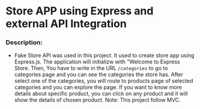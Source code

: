 # Store APP using Express and external API Integration

### **Description:**

- Fake Store API was used in this project. It used to create store app using Express.js. The application will initializw with "Welcome to Express Store. Then, You have to write in the URL `/categories` to go to categories page and you can see the categories the store has. After select one of the categories, you will route to products page of selected categories and you can explore the page. If you want to know more details about specific product, you can click on any product and it will show the details of chosen product. Note: This project follow MVC.

